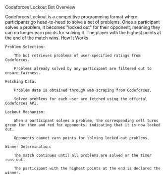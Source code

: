Codeforces Lockout Bot
Overview

Codeforces Lockout is a competitive programming format where participants go head-to-head to solve a set of problems. Once a participant solves a problem, it becomes "locked out" for their opponent, meaning they can no longer earn points for solving it. The player with the highest points at the end of the match wins.
How It Works

    Problem Selection:

        The bot retrieves problems of user-specified ratings from Codeforces.

        Problems already solved by any participant are filtered out to ensure fairness.

    Fetching Data:

        Problem data is obtained through web scraping from Codeforces.

        Solved problems for each user are fetched using the official Codeforces API.

    Lockout Mechanism:

        When a participant solves a problem, the corresponding cell turns green for them and red for opponents, indicating that it is now locked out.

        Opponents cannot earn points for solving locked-out problems.

    Winner Determination:

        The match continues until all problems are solved or the timer runs out.

        The participant with the highest points at the end is declared the winner.
